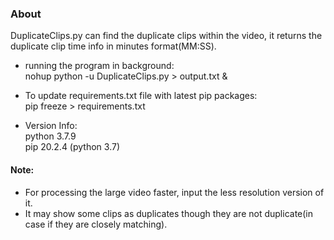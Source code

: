 ### About
DuplicateClips.py can find the duplicate clips within the video,
 it returns the duplicate clip time info in minutes format(MM:SS).

* running the program in background: \
nohup python -u DuplicateClips.py > output.txt & 

* To update requirements.txt file with latest pip packages: \
pip freeze > requirements.txt

* Version Info: \
python 3.7.9 \
pip 20.2.4 (python 3.7)

#### Note:
* For processing the large video faster, input the less resolution version of it.
* It may show some clips as duplicates though they are not duplicate(in case if they are closely matching).
